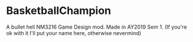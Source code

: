 # BasketballChampion
A bullet hell NM3216 Game Design mod.
Made in AY2019 Sem 1.
(If you're ok with it I'll put your name here, otherwise nevermind)
